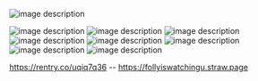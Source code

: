 

<p align="center">

</p>


![image description](https://64.media.tumblr.com/e2bbb158f8fa2fe33869a2a7eb95f0af/596c5a1eef18e2b3-63/s400x600/9cce7b87607e8eba773de4a710ecf32241f56337.gifv)  
<p align="center">



![image description](https://64.media.tumblr.com/7291a0c205f45c1385f16e2ccaf0abe0/0a844093c4702aee-89/s100x200/ebc92de0262992b0d712c1984b21cb9dbd46d441.pnj) ![image description](https://64.media.tumblr.com/231796cb0902abbc37f0dccc0e2e8c0f/0a314c1722fc4072-6e/s100x200/3c54da33774d9a86064bbcb28a8be2109371136c.gifv) ![image description](https://64.media.tumblr.com/d8f10ca0f35274d83cb4a63f45c3f6d2/0a314c1722fc4072-8b/s100x200/b48e553fab7b98311069aac88de602cc59f35580.pnj) ![image description](https://64.media.tumblr.com/8aabcfd744456e7bf1385466623bbdc9/0a314c1722fc4072-ae/s100x200/d8378aab94dd3402ed593f21ec7891843f8bcc23.gifv) ![image description](https://64.media.tumblr.com/505f63c8c76c7e566a117a852af3e07b/b19b8466f96477fc-80/s75x75_c1/99af2486f4f94b13200296d1abbd26d94916cf2f.webp) ![image description](https://64.media.tumblr.com/b3c387650d8c66e62d87eaaadc502073/21317507f7352712-90/s100x200/0e66996acce2e367ddb860482501bddb56e7f263.webp) ![image description](https://64.media.tumblr.com/05709a5f0eb47da30aee563c462a7338/21317507f7352712-4b/s100x200/7324b9651fc5c546142d791c39ff5201c274891b.webp) ![image description](https://64.media.tumblr.com/c8f694a4451bc07bbbb34042e899fb8f/b5784753c37f3c17-2b/s100x200/26b813fc035cc7e835d219c8dbdd8a39a3149f28.gifv) 

<p aling="center">

  https://rentry.co/uqiq7q36 -- https://follyiswatchingu.straw.page

</p>
